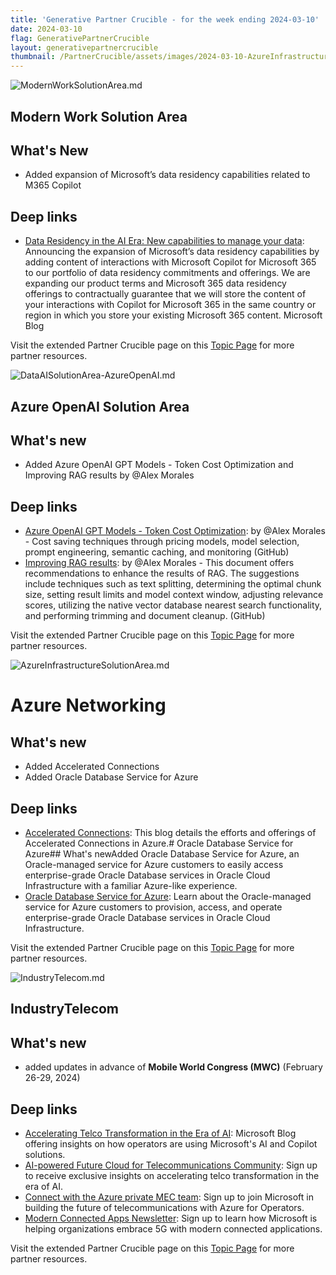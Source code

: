 ```yaml
---
title: 'Generative Partner Crucible - for the week ending 2024-03-10'
date: 2024-03-10
flag: GenerativePartnerCrucible
layout: generativepartnercrucible
thumbnail: /PartnerCrucible/assets/images/2024-03-10-AzureInfrastructureSolutionArea.md-image.png 
---
```


![ ModernWorkSolutionArea.md ]( /PartnerCrucible/assets/images/2024-03-10-ModernWorkSolutionArea.md-image.png )

## Modern Work Solution Area

## What's New

- Added expansion of Microsoft’s data residency capabilities related to M365 Copilot 

## Deep links

- [Data Residency in the AI Era: New capabilities to manage your data](https://www.microsoft.com/en-us/microsoft-365/blog/2024/03/07/data-residency-in-the-ai-era-new-capabilities-to-manage-your-data/): Announcing the expansion of Microsoft’s data residency capabilities by adding content of interactions with Microsoft Copilot for Microsoft 365 to our portfolio of data residency commitments and offerings. We are expanding our product terms and Microsoft 365 data residency offerings to contractually guarantee that we will store the content of your interactions with Copilot for Microsoft 365 in the same country or region in which you store your existing Microsoft 365 content. Microsoft Blog

Visit the extended Partner Crucible page on this [Topic Page](https://lagimik.github.io/PartnerCrucible/ModernWorkSolutionArea) for more partner resources.

![ DataAISolutionArea-AzureOpenAI.md ]( /PartnerCrucible/assets/images/2024-03-10-DataAISolutionArea-AzureOpenAI.md-image.png )

## Azure OpenAI Solution Area

## What's new

- Added Azure OpenAI GPT Models - Token Cost Optimization and Improving RAG results by @Alex Morales

## Deep links

- [Azure OpenAI GPT Models - Token Cost Optimization](https://github.com/msalemor/llm-use-cases/blob/main/cost-savings.md): by @Alex Morales - Cost saving techniques through pricing models, model selection, prompt engineering, semantic caching, and monitoring (GitHub)
- [Improving RAG results](https://github.com/msalemor/llm-use-cases/blob/main/improving-rag-results.md): by @Alex Morales - This document offers recommendations to enhance the results of RAG. The suggestions include techniques such as text splitting, determining the optimal chunk size, setting result limits and model context window, adjusting relevance scores, utilizing the native vector database nearest search functionality, and performing trimming and document cleanup. (GitHub)

Visit the extended Partner Crucible page on this [Topic Page](https://lagimik.github.io/PartnerCrucible/DataAISolutionArea-AzureOpenAI) for more partner resources.

![ AzureInfrastructureSolutionArea.md ]( /PartnerCrucible/assets/images/2024-03-10-AzureInfrastructureSolutionArea.md-image.png )

# Azure Networking

## What's new

- Added Accelerated Connections 
- Added Oracle Database Service for Azure

## Deep links

- [Accelerated Connections](https://techcommunity.microsoft.com/t5/azure-infrastructure-blog/announcing-the-limited-general-availability-of-accelerated/ba-p/4070798): This blog details the efforts and offerings of Accelerated Connections in Azure.# Oracle Database Service for Azure## What's newAdded Oracle Database Service for Azure, an Oracle-managed service for Azure customers to easily access enterprise-grade Oracle Database services in Oracle Cloud Infrastructure with a familiar Azure-like experience.
- [Oracle Database Service for Azure](https://www.oracle.com/cloud/azure/oracle-database-for-azure/): Learn about the Oracle-managed service for Azure customers to provision, access, and operate enterprise-grade Oracle Database services in Oracle Cloud Infrastructure.

Visit the extended Partner Crucible page on this [Topic Page](https://lagimik.github.io/PartnerCrucible/AzureInfrastructureSolutionArea) for more partner resources.


![ IndustryTelecom.md ]( /PartnerCrucible/assets/images/2024-03-10-IndustryTelecom.md-image.png )

## IndustryTelecom

## What's new

- added updates in advance of **Mobile World Congress (MWC)** (February 26-29, 2024)

## Deep links

- [Accelerating Telco Transformation in the Era of AI](https://blogs.microsoft.com/blog/2024/02/25/accelerating-telco-transformation-in-the-era-of-ai/): Microsoft Blog offering insights on how operators are using Microsoft's AI and Copilot solutions.
- [AI-powered Future Cloud for Telecommunications Community](https://smt.microsoft.com/en-US/Accelerate-Telco-Transformation-in-the-Era-of-AI/): Sign up to receive exclusive insights on accelerating telco transformation in the era of AI.
- [Connect with the Azure private MEC team](https://smt.microsoft.com/en-US/Azure-private-MEC-interest-form/): Sign up to join Microsoft in building the future of telecommunications with Azure for Operators.
- [Modern Connected Apps Newsletter](https://smt.microsoft.com/en-US/modern-connected-apps-newsletter-signup/): Sign up to learn how Microsoft is helping organizations embrace 5G with modern connected applications.

Visit the extended Partner Crucible page on this [Topic Page](https://lagimik.github.io/PartnerCrucible/IndustryTelecom) for more partner resources.


